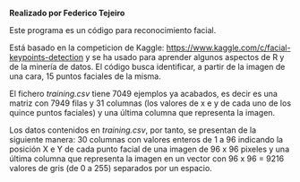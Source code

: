 **Realizado por Federico Tejeiro**

Este programa es un código para reconocimiento facial. 

Está basado en la competicion de Kaggle:  https://www.kaggle.com/c/facial-keypoints-detection y se ha usado para aprender algunos aspectos de R y de la minería de datos. El código busca identificar, a partir de la imagen de una cara, 15 puntos faciales de la misma.

El fichero *training.csv* tiene 7049 ejemplos ya acabados, es decir es una matriz con 7949 filas y 31 columnas (los valores de x e y de cada uno de los quince puntos faciales) y una última columna que representa la imagen. 

Los datos contenidos en *training.csv*, por tanto, se presentan de la siguiente manera: 30 columnas con valores enteros de 1 a 96 indicando la posición X e Y de cada punto facial de una imagen de 96 x 96 pixeles y una última columna que representa la imagen en un vector con 96 x 96 = 9216 valores de gris (de 0 a 255) separados por un espacio.




